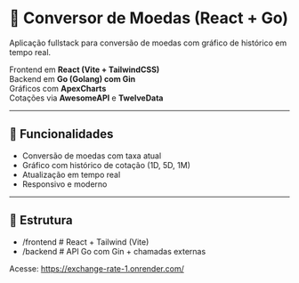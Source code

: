 # 💱 Conversor de Moedas (React + Go)

Aplicação fullstack para conversão de moedas com gráfico de histórico em tempo real.

Frontend em **React (Vite + TailwindCSS)**  
Backend em **Go (Golang) com Gin**  
Gráficos com **ApexCharts**  
Cotações via **AwesomeAPI** e **TwelveData**

---

## 🚀 Funcionalidades

- Conversão de moedas com taxa atual
- Gráfico com histórico de cotação (1D, 5D, 1M)
- Atualização em tempo real
- Responsivo e moderno

---

## 🧱 Estrutura

- /frontend     # React + Tailwind (Vite)
- /backend      # API Go com Gin + chamadas externas


Acesse: https://exchange-rate-1.onrender.com/
